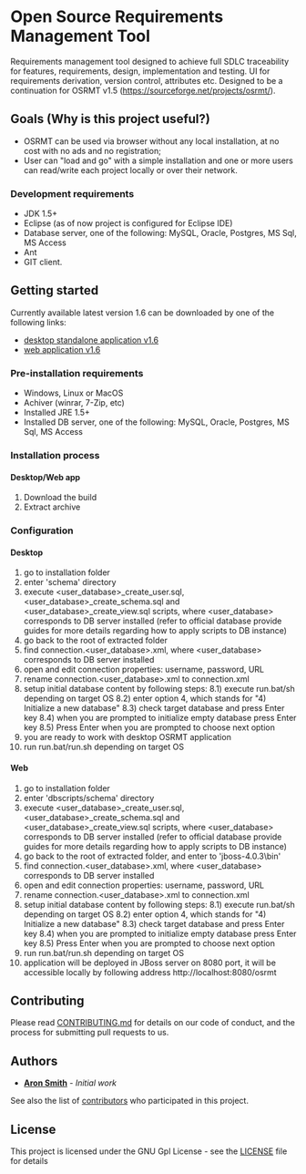 # Open Source Requirements Management Tool
Requirements management tool designed to achieve full SDLC traceability for features, requirements, design, implementation and testing. UI for requirements derivation, version control, attributes etc.
Designed to be a continuation for OSRMT v1.5 (https://sourceforge.net/projects/osrmt/).

## Goals (Why is this project useful?)
 - OSRMT can be used via browser without any local installation, at no cost with no ads and no registration;
 - User can "load and go" with a simple installation and one or more users can read/write each project locally or over their network.

### Development requirements
 - JDK 1.5+
 - Eclipse (as of now project is configured for Eclipse IDE)
 - Database server, one of the following: MySQL, Oracle, Postgres, MS Sql, MS Access
 - Ant
 - GIT client.

## Getting started
Currently available latest version 1.6 can be downloaded by one of the following links:
 - [desktop standalone application v1.6](https://github.com/osrmt/osrmt/raw/release/v1.6/build/OSRMT.desktop_v1.6.zip)
 - [web application v1.6](https://github.com/osrmt/osrmt/raw/release/v1.6/build/OSRMT.web_v1.6.zip)

### Pre-installation requirements
 - Windows, Linux or MacOS
 - Achiver (winrar, 7-Zip, etc)
 - Installed JRE 1.5+
 - Installed DB server, one of the following: MySQL, Oracle, Postgres, MS Sql, MS Access

### Installation process
#### Desktop/Web app
 1) Download the build
 2) Extract archive

### Configuration
#### Desktop
 1) go to installation folder
 2) enter 'schema' directory
 3) execute <user\_database>\_create\_user.sql, <user\_database>\_create\_schema.sql and <user\_database>\_create\_view.sql scripts, where <user\_database> corresponds to DB server installed (refer to official database provide guides for more details regarding how to apply scripts to DB instance)
 4) go back to the root of extracted folder
 5) find connection.<user_database>.xml, where <user_database> corresponds to DB server installed
 6) open and edit connection properties: username, password, URL
 7) rename connection.<user_database>.xml to connection.xml
 8) setup initial database content by following steps:
 8.1) execute run.bat\/sh depending on target OS
 8.2) enter option 4, which stands for "4) Initialize a new database"
 8.3) check target database and press Enter key
 8.4) when you are prompted to initialize empty database press Enter key
 8.5) Press Enter when you are prompted to choose next option
 9) you are ready to work with desktop OSRMT application
 10) run run.bat\/run.sh depending on target OS

#### Web
 1) go to installation folder
 2) enter 'dbscripts/schema' directory
 3) execute <user\_database>\_create\_user.sql, <user\_database>\_create\_schema.sql and <user\_database>\_create\_view.sql scripts, where <user\_database> corresponds to DB server installed (refer to official database provide guides for more details regarding how to apply scripts to DB instance)
 4) go back to the root of extracted folder, and enter to 'jboss-4.0.3\bin'
 5) find connection.<user_database>.xml, where <user_database> corresponds to DB server installed
 6) open and edit connection properties: username, password, URL
 7) rename connection.<user_database>.xml to connection.xml
 8) setup initial database content by following steps:
 8.1) execute run.bat\/sh depending on target OS
 8.2) enter option 4, which stands for "4) Initialize a new database"
 8.3) check target database and press Enter key
 8.4) when you are prompted to initialize empty database press Enter key
 8.5) Press Enter when you are prompted to choose next option
 4) run run.bat\/run.sh depending on target OS
 5) application will be deployed in JBoss server on 8080 port, it will be accessible locally by following address http://localhost:8080/osrmt

## Contributing

Please read [CONTRIBUTING.md](CONTRIBUTING.md) for details on our code of conduct, and the process for submitting pull requests to us.

## Authors

* **[Aron Smith](https://sourceforge.net/u/aron-smith/)** - *Initial work*

See also the list of [contributors](https://github.com/osrmt/osrmt/contributors) who participated in this project.

## License

This project is licensed under the GNU Gpl License - see the [LICENSE](LICENSE) file for details

